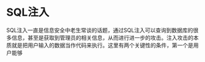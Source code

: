 # SQL注入

SQL注入一直是信息安全中老生常谈的话题，通过SQL注入可以查询到数据库的很多信息，甚至是获取到管理员的相关信息，从而进行进一步的攻击。注入攻击的本质就是把用户输入的数据当作代码来执行。这里有两个关键性的条件，第一个是用户能够

